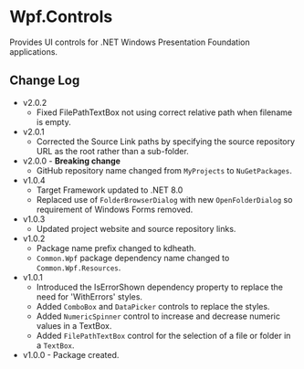 # Wpf.Controls
Provides UI controls for .NET Windows Presentation Foundation applications.

## Change Log
- v2.0.2
  - Fixed FilePathTextBox not using correct relative path when filename is empty. 
- v2.0.1
  - Corrected the Source Link paths by specifying the source repository URL as the root rather than a sub-folder.
- v2.0.0 - **Breaking change**
  - GitHub repository name changed from `MyProjects` to `NuGetPackages`.  
- v1.0.4
  - Target Framework updated to .NET 8.0
  - Replaced use of `FolderBrowserDialog` with new `OpenFolderDialog` so requirement of Windows Forms removed.
- v1.0.3
  - Updated project website and source repository links.
- v1.0.2
  - Package name prefix changed to kdheath.
  - `Common.Wpf` package dependency name changed to `Common.Wpf.Resources`.
- v1.0.1
  - Introduced the IsErrorShown dependency property to replace the need for 'WithErrors' styles.
  - Added `ComboBox` and `DataPicker` controls to replace the styles.
  - Added `NumericSpinner` control to increase and decrease numeric values in a TextBox.
  - Added `FilePathTextBox` control for the selection of a file or folder in a `TextBox`.
- v1.0.0 - Package created.
